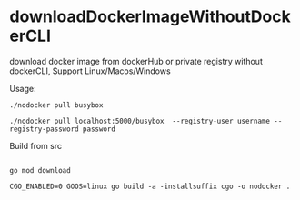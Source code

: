 # downloadDockerImageWithoutDockerCLI

download docker image from dockerHub or private registry without dockerCLI,
Support Linux/Macos/Windows

Usage:

```shell script
./nodocker pull busybox

./nodocker pull localhost:5000/busybox  --registry-user username --registry-password password
```

Build from src
```shell script

go mod download

CGO_ENABLED=0 GOOS=linux go build -a -installsuffix cgo -o nodocker .
```

